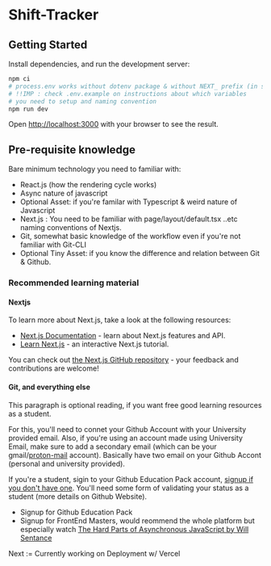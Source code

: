 # Shift-Tracker

## Getting Started

Install dependencies, and run the development server:

```bash
npm ci
# process.env works without dotenv package & without NEXT_ prefix (in server side code)
# !!IMP : check .env.example on instructions about which variables
# you need to setup and naming convention
npm run dev
```

Open [http://localhost:3000](http://localhost:3000) with your browser to see the result.

## Pre-requisite knowledge

Bare minimum technology you need to familiar with:

- React.js (how the rendering cycle works)
- Async nature of javascript
- Optional Asset: if you're familar with Typescript & weird nature of Javascript
- Next.js : You need to be familiar with page/layout/default.tsx ..etc naming conventions of Nextjs.
- Git, somewhat basic knowledge of the workflow even if you're not familiar with Git-CLI
- Optional Tiny Asset: if you know the difference and relation between Git & Github.

### Recommended learning material

#### Nextjs
To learn more about Next.js, take a look at the following resources:

- [Next.js Documentation](https://nextjs.org/docs) - learn about Next.js features and API.
- [Learn Next.js](https://nextjs.org/learn) - an interactive Next.js tutorial.

You can check out [the Next.js GitHub repository](https://github.com/vercel/next.js/) - your feedback and contributions are welcome!

#### Git, and everything else

This paragraph is optional reading, if you want free good learning resources as a student.

For this, you'll need to connet your Github Account with your University provided email.
Also, if you're using an account made using University Email, make sure to add a secondary email (which can be your gmail/[proton-mail](https://proton.me/mail) account).
Basically have two email on your Github Accont (personal and university provided).

If you're a student, sigin to your Github Education Pack account, [signup if you don't have one](https://education.github.com/pack/join).
You'll need some form of validating your status as a student (more details on Github Website).

- Signup for Github Education Pack
- Signup for FrontEnd Masters, would reommend the whole platform but especially watch [The Hard Parts of Asynchronous JavaScript
 by Will Sentance](https://frontendmasters.com/courses/javascript-new-hard-parts/)


Next := Currently working on Deployment w/ Vercel
